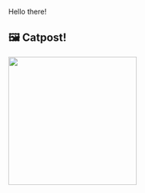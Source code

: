 Hello there!



## 🖼️ Catpost!

<sub>
    <img src="https://cdn2.thecatapi.com/images/MTc5MzA3OA.jpg" height="256">
</sub>

